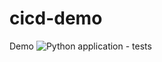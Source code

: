 # cicd-demo
Demo
![Python application - tests](https://github.com/cn-dino/cicd-demo/workflows/Python%20application%20-%20tests/badge.svg)
